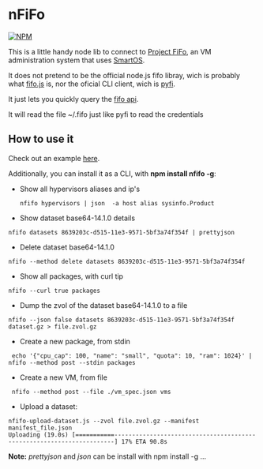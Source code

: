 # nFiFo

[![NPM](https://nodei.co/npm/nfifo.png?global=true)](https://nodei.co/npm/nfifo/)

This is a little handy node lib to connect to [Project FiFo](https://docs.project-fifo.net/), an VM administration system that uses [SmartOS](http://smartos.org/).

It does not pretend to be the official node.js fifo libray, wich is probably what [fifo.js](https://github.com/project-fifo/fifo.js) is, nor the oficial CLI client, wich is [pyfi](https://github.com/project-fifo/pyfi).

It just lets you quickly query the [fifo api](https://project-fifo.net/display/PF/API).

It will read the file ~/.fifo just like pyfi to read the credentials

## How to use it

Check out an example [here](https://github.com/project-fifo/nfifo/tests/).

Additionally, you can install it as a CLI, with **npm install nfifo -g**:

* Show all hypervisors aliases and ip's

  ```nfifo hypervisors | json  -a host alias sysinfo.Product```

* Show dataset base64-14.1.0 details

 ```nfifo datasets 8639203c-d515-11e3-9571-5bf3a74f354f | prettyjson```

* Delete dataset base64-14.1.0

 ```nfifo --method delete datasets 8639203c-d515-11e3-9571-5bf3a74f354f```

* Show all packages, with curl tip

 ```nfifo --curl true packages```


* Dump the zvol of the dataset base64-14.1.0 to a file

 ```nfifo --json false datasets 8639203c-d515-11e3-9571-5bf3a74f354f dataset.gz > file.zvol.gz```

* Create a new package, from stdin

 ``` echo '{"cpu_cap": 100, "name": "small", "quota": 10, "ram": 1024}' | nfifo --method post --stdin packages```

* Create a new VM, from file

 ``` nfifo --method post --file ./vm_spec.json vms```

* Upload a dataset:
```
nfifo-upload-dataset.js --zvol file.zvol.gz --manifest manifest_file.json
Uploading (19.0s) [===========----------------------------------------------------------------------] 17% ETA 90.8s
```


**Note:**
  *prettyjson* and *json* can be install with npm install -g ...
